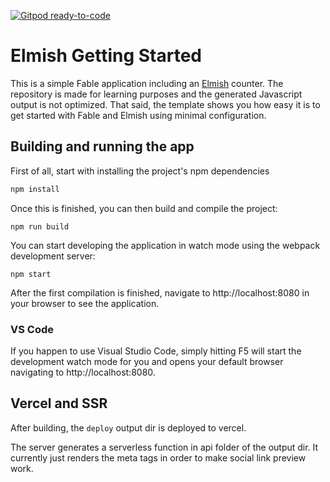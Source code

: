 [![Gitpod ready-to-code](https://img.shields.io/badge/Gitpod-ready--to--code-blue?logo=gitpod)](https://gitpod.io/#https://github.com/check-face/facemorph.me)

# Elmish Getting Started

This is a simple Fable application including an [Elmish](https://elmish.github.io/) counter. The repository is made for learning purposes and the generated Javascript output is not optimized. That said, the template shows you how easy it is to get started with Fable and Elmish using minimal configuration.

## Building and running the app

First of all, start with installing the project's npm dependencies
```bash
npm install
```
Once this is finished, you can then build and compile the project:
```
npm run build
```
You can start developing the application in watch mode using the webpack development server:
```
npm start
```
After the first compilation is finished, navigate to http://localhost:8080 in your browser to see the application.

### VS Code

If you happen to use Visual Studio Code, simply hitting F5 will start the development watch mode for you and opens your default browser navigating to http://localhost:8080.


## Vercel and SSR

After building, the `deploy` output dir is deployed to vercel.

The server generates a serverless function in api folder of the output dir.
It currently just renders the meta tags in order to make social link preview work.
